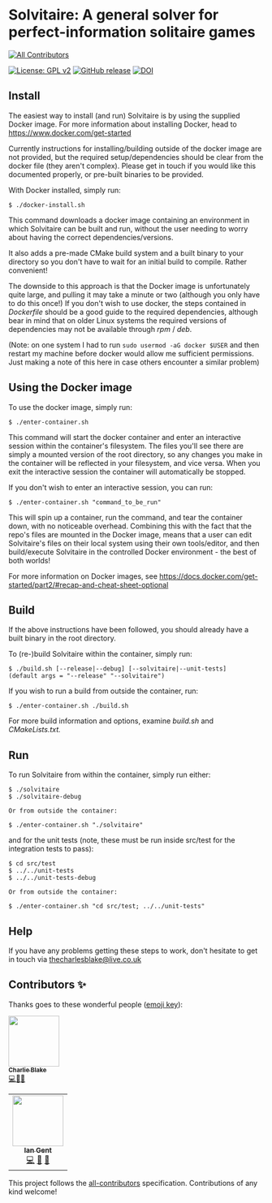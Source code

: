 # Solvitaire: A general solver for perfect-information solitaire games
<!-- ALL-CONTRIBUTORS-BADGE:START - Do not remove or modify this section -->
[![All Contributors](https://img.shields.io/badge/all_contributors-1-orange.svg?style=flat-square)](#contributors-)
<!-- ALL-CONTRIBUTORS-BADGE:END -->

[![License: GPL v2](https://img.shields.io/badge/License-GPL%20v2-blue.svg)](https://www.gnu.org/licenses/old-licenses/gpl-2.0.en.html) [![GitHub release](https://d25lcipzij17d.cloudfront.net/badge.svg?id=gh&type=6&v=0.10.2)](https://github.com/thecharlesblake/Solvitaire/releases/tag/v0.10/2)
[![DOI](https://zenodo.org/badge/103662666.svg)](https://zenodo.org/badge/latestdoi/103662666)

## Install

The easiest way to install (and run) Solvitaire is by using the supplied
Docker image. For more information about installing Docker, head to 
<https://www.docker.com/get-started>

Currently instructions for installing/building outside of the docker image are not
provided, but the required setup/dependencies should be clear from the docker file
(they aren't complex). Please get in touch if you would like this documented
properly, or pre-built binaries to be provided.

With Docker installed, simply run:

```
$ ./docker-install.sh
```

This command downloads a docker image containing an environment in which
Solvitaire can be built and run, without the user needing to worry about having
the correct dependencies/versions.

It also adds a pre-made CMake build system and a built binary to your directory
so you don't have to wait for an initial build to compile. Rather convenient!

The downside to this approach is that the Docker image is unfortunately quite
large, and pulling it may take a minute or two (although you only have to do
this once!) If you don't wish to use docker, the steps contained in
_Dockerfile_ should be a good guide to the required dependencies, although bear
in mind that on older Linux systems the required versions of dependencies may
not be available through _rpm_ / _deb_.

(Note: on one system I had to run `sudo usermod -aG docker $USER`
and then restart my machine before docker would allow me sufficient
permissions. Just making a note of this here in case others encounter a similar
problem)

## Using the Docker image

To use the docker image, simply run:

```
$ ./enter-container.sh
```

This command will start the docker container and enter an interactive session
within the container's filesystem. The files you'll see there are simply a
mounted version of the root directory, so any changes you make in the
container will be reflected in your filesystem, and vice versa. When
you exit the interactive session the container will automatically be stopped.

If you don't wish to enter an interactive session, you can run:

```
$ ./enter-container.sh "command_to_be_run"
```

This will spin up a container, run the command, and tear the container down,
with no noticeable overhead. Combining this with the fact that the repo's
files are mounted in the Docker image, means that a user can edit
Solvitaire's files on their local system using their own tools/editor, and
then build/execute Solvitaire in the controlled Docker environment - the
best of both worlds!

For more information on Docker images, see
<https://docs.docker.com/get-started/part2/#recap-and-cheat-sheet-optional>

## Build

If the above instructions have been followed, you should already have a
built binary in the root directory. 

To (re-)build Solvitaire within the container, simply run:

```
$ ./build.sh [--release|--debug] [--solvitaire|--unit-tests]
(default args = "--release" "--solvitaire")
```

If you wish to run a build from outside the container, run:

```
$ ./enter-container.sh ./build.sh
```

For more build information and options, examine _build.sh_ and
_CMakeLists.txt._

## Run

To run Solvitaire from within the container, simply run either:

```
$ ./solvitaire
$ ./solvitaire-debug

Or from outside the container:

$ ./enter-container.sh "./solvitaire"
```

and for the unit tests (note, these must be
run inside src/test for the integration tests to pass):

```
$ cd src/test
$ ../../unit-tests
$ ../../unit-tests-debug

Or from outside the container:

$ ./enter-container.sh "cd src/test; ../../unit-tests"
```

## Help

If you have any problems getting these steps to work, don't hesitate to get in
touch via <thecharlesblake@live.co.uk>


## Contributors ✨

Thanks goes to these wonderful people ([emoji key](https://allcontributors.org/docs/en/emoji-key)):

<!-- ALL-CONTRIBUTORS-LIST:START - Do not remove or modify this section -->
<!-- prettier-ignore-start -->
<!-- markdownlint-disable -->
<table>
  <tr
    <td align="center"><a href="http://thecharlesblake.co.uk/"><img src="https://avatars1.githubusercontent.com/u/17354715?v=4" width="100px;" alt=""/><br /><sub><b>Charlie Blake</b></sub></a><br /><a href="https://github.com/thecharlesblake/Solvitaire/commits?author=thecharlesblake" title="Code">💻</a> <a href="#design-thecharlesblake" title="Design">🎨</a> <a href="#ideas-thecharlesblake" title="Ideas, Planning, & Feedback">🤔</a></td>
    <td align="center"><a href="http://ian.gent"><img src="https://avatars0.githubusercontent.com/u/2893913?v=4" width="100px;" alt=""/><br /><sub><b>Ian Gent</b></sub></a><br /><a href="https://github.com/thecharlesblake/Solvitaire/commits?author=turingfan" title="Code">💻</a> <a href="#design-turingfan" title="Design">🎨</a> <a href="#ideas-turingfan" title="Ideas, Planning, & Feedback">🤔</a></td>
  </tr>
</table>

<!-- markdownlint-enable -->
<!-- prettier-ignore-end -->
<!-- ALL-CONTRIBUTORS-LIST:END -->

This project follows the [all-contributors](https://github.com/all-contributors/all-contributors) specification. Contributions of any kind welcome!